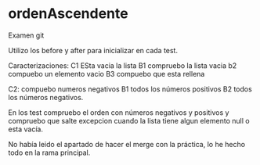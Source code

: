 # ordenAscendente
Examen git

Utilizo los before y after para inicializar en cada test.

Caracterizaciones:
C1 ESta vacia la lista
 	B1 compruebo la lista vacia
 	b2 compuebo un elemento vacio
 	B3 compuebo que esta rellena
 	
C2: compuebo numeros negativos
	B1 todos los números positivos
	B2 todos los números negativos.
	

En los test compruebo el orden con números negativos y positivos y compruebo que salte excepcion cuando la lista tiene algun elemento null o esta vacía.

No había leido el apartado de hacer el merge con la práctica, lo he hecho todo en la rama principal.

